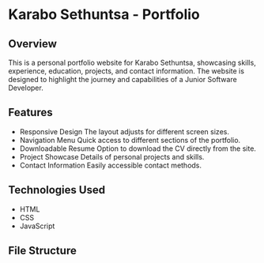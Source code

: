 # Karabo Sethuntsa - Portfolio

## Overview

This is a personal portfolio website for Karabo Sethuntsa, showcasing skills, experience, education, projects, and contact information. The website is designed to highlight the journey and capabilities of a Junior Software Developer.

## Features

- Responsive Design The layout adjusts for different screen sizes.
- Navigation Menu Quick access to different sections of the portfolio.
- Downloadable Resume Option to download the CV directly from the site.
- Project Showcase Details of personal projects and skills.
- Contact Information Easily accessible contact methods.

## Technologies Used

- HTML
- CSS
- JavaScript

## File Structure

